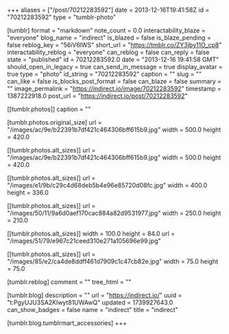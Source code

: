 +++
aliases = ["/post/70212283592"]
date = 2013-12-16T19:41:58Z
id = "70212283592"
type = "tumblr-photo"

[tumblr]
format = "markdown"
note_count = 0.0
interactability_blaze = "everyone"
blog_name = "indirect"
is_blazed = false
is_blaze_pending = false
reblog_key = "56iV6lWS"
short_url = "https://tmblr.co/ZY3jby11O_cp8"
interactability_reblog = "everyone"
can_reblog = false
can_reply = false
state = "published"
id = 70212283592.0
date = "2013-12-16 19:41:58 GMT"
should_open_in_legacy = true
can_send_in_message = true
display_avatar = true
type = "photo"
id_string = "70212283592"
caption = ""
slug = ""
can_like = false
is_blocks_post_format = false
can_blaze = false
summary = ""
image_permalink = "https://indirect.io/image/70212283592"
timestamp = 1387222918.0
post_url = "https://indirect.io/post/70212283592"

[[tumblr.photos]]
caption = ""

[tumblr.photos.original_size]
url = "/images/ac/9e/b22391b7df421c464306bff615b9.jpg"
width = 500.0
height = 420.0

[[tumblr.photos.alt_sizes]]
url = "/images/ac/9e/b22391b7df421c464306bff615b9.jpg"
width = 500.0
height = 420.0

[[tumblr.photos.alt_sizes]]
url = "/images/e1/9b/c29c4d68deb5b4e96e85720d08fc.jpg"
width = 400.0
height = 336.0

[[tumblr.photos.alt_sizes]]
url = "/images/50/11/9a6d0aef170cac884a82d9531977.jpg"
width = 250.0
height = 210.0

[[tumblr.photos.alt_sizes]]
width = 100.0
height = 84.0
url = "/images/51/79/e967c21ceed310e271a105696e99.jpg"

[[tumblr.photos.alt_sizes]]
url = "/images/85/e2/ca4de8ddff461d7909c1c47cb82e.jpg"
width = 75.0
height = 75.0

[tumblr.reblog]
comment = ""
tree_html = ""

[tumblr.blog]
description = ""
url = "https://indirect.io/"
uuid = "t:PgyUJU3SA2Klwyt81UWAwQ"
updated = 1739927643.0
can_show_badges = false
name = "indirect"
title = "indirect"

[tumblr.blog.tumblrmart_accessories]
+++
